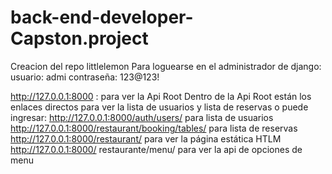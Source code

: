 # back-end-developer-Capston.project
Creacion del repo littlelemon
Para loguearse en el administrador de django: usuario: admi contraseña: 123@123!

http://127.0.0.1:8000 : para ver la Api Root Dentro de la Api Root están los enlaces directos para ver la lista de usuarios y lista de reservas o puede ingresar: http://127.0.0.1:8000/auth/users/ para lista de usuarios http://127.0.0.1:8000/restaurant/booking/tables/ para lista de reservas http://127.0.0.1:8000/restaurant/ para ver la página estática HTLM http://127.0.0.1:8000/ restaurante/menu/ para ver la api de opciones de menu
